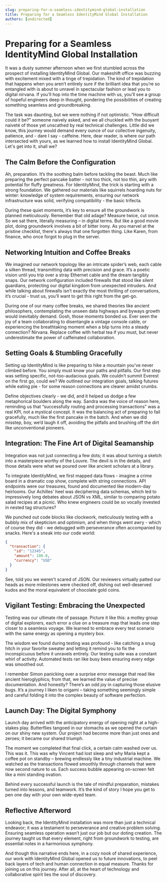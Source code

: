 ```yaml
---
slug: preparing-for-a-seamless-identitymind-global-installation
title: Preparing for a Seamless IdentityMind Global Installation
authors: [undirected]
---
```



# Preparing for a Seamless IdentityMind Global Installation

It was a dusty summer afternoon when we first stumbled across the prospect of installing IdentityMind Global. Our makeshift office was buzzing with excitement mixed with a tinge of trepidation. The kind of trepidation that happens when you aren’t entirely sure if the brilliant idea that you’re so entangled with is about to unravel in spectacular fashion or lead you to digital nirvana. If you’ll hop into the time machine with us, you’ll see a group of hopeful engineers deep in thought, pondering the possibilities of creating something seamless and groundbreaking.

The task was daunting, but we were nothing if not optimistic. “How difficult could it be?” someone naively asked, and we all chuckled with the buoyant naiveté of those yet unscathed by real technical challenges. Little did we know, this journey would demand every ounce of our collective ingenuity, patience, and - dare I say - caffeine. Here, dear reader, is where our path intersected with yours, as we learned how to install IdentityMind Global. Let's get into it, shall we?

## The Calm Before the Configuration

Ah, preparation. It’s the soothing balm before tackling the beast. Much like preparing the perfect pancake batter - not too thick, not too thin, airy with potential for fluffy greatness. For IdentityMind, the trick is starting with a strong foundation. We gathered our materials like squirrels hoarding nuts for winter: knowledge of system requirements, ensuring our network infrastructure was solid, verifying compatibility - the basic trifecta.

During these quiet moments, it’s key to ensure all the groundwork is planned meticulously. Remember that old adage? Measure twice, cut once. So we sat there, literally measuring – in digital terms. But like a good movie plot, doing groundwork involves a bit of bitter irony. As you marvel at the pristine checklist, there's always that one forgotten thing. Like Karen, from finance, who once forgot to plug in the server.

## Networking Intuition and Coffee Breaks

We imagined our network topology like an intricate spider’s web, each cable a silken thread, transmitting data with precision and grace. It’s a poetic vision until you trip over a stray Ethernet cable and the dream tangibly snaps. Our network configuration included firewalls that stood like silent guardians, protecting our digital kingdom from unexpected intruders. And while talking about firewalls isn’t exactly the most thrilling of conversations, it’s crucial - trust us, you’ll want to get this right from the get-go.

During one of our many coffee breaks, we shared theories like ancient philosophers, contemplating the unseen data highways and byways growth would inevitably demand. Gosh, those moments bonded us. Ever seen the joy of a team collaborating to disentangle a vintage console cable, or experiencing the breathtaking moment when a blip turns into a steady connection? Nirvana. Replace coffee with herbal tea if you must, but never underestimate the power of caffeinated collaboration.

## Setting Goals & Stumbling Gracefully

Setting up IdentityMind is like preparing to hike a mountain you’ve never climbed before. You simply must know your paths and pitfalls. Our first step was setting specific, not-too-audacious goals. We couldn’t summit Everest on the first go, could we? We outlined our integration goals, talking futures while eating pie - for some reason connections are clearer amidst crumbs. 

Define objectives clearly - we did, and it helped us dodge a few metaphorical boulders along the way. Sandra was the voice of reason here, reminding us that “successfully routing and processing transactions” was a real KPI, not a mystical concept. It was the balancing act of preparing to fail gracefully, much like the first pancake in the batch. And when we did misstep, boy, we’d laugh it off, avoiding the pitfalls and brushing off the dirt like unconventional pioneers.

## Integration: The Fine Art of Digital Seamanship

Integration was not just connecting a few dots; it was about turning a sketch into a masterpiece worthy of the Louvre. The devil is in the details, and those details were what we poured over like ancient scholars at a library.

To integrate IdentityMind, we first mapped data flows - imagine a crime board in a dramatic cop show, complete with string connections. API endpoints were our treasures, found and documented like modern-day heirlooms. Our Achilles' heel was deciphering data schemas, which led to impressively long debates about JSON vs XML, similar to comparing potato salad recipes at a picnic. Who knew engineers could be so vocally invested in nested tag structures?

We punched out code blocks like clockwork, meticulously testing with a bubbly mix of skepticism and optimism, and when things went awry - which of course they did - we debugged with perseverance often accompanied by snacks. Here's a sneak into our code world:

```json
{
  "transaction": {
    "id": "12345",
    "amount": 100.0,
    "currency": "USD"
  }
}
```

See, told you we weren't scared of JSON. Our reviewers virtually patted our heads as more milestones were checked off, dishing out well-deserved kudos and the moral equivalent of chocolate gold coins.

## Vigilant Testing: Embracing the Unexpected

Testing was our ultimate rite of passage. Picture it like this: a motley group of digital explorers, each error a clue on a treasure map that leads one step closer to a seamless voyage. We learned to embrace every test scenario with the same energy as opening a mystery box.

The wisdom we found during testing was profound - like catching a snug hitch in your favorite sweater and letting it remind you to fix the inconspicuous before it unravels entirely. Our testing suite was a constant whirl of activity. Automated tests ran like busy bees ensuring every edge was smoothed out.

I remember Simon panicking over a surprise error message that read like ancient hieroglyphics; from that, we learned the value of precise documentation. And honestly? There’s an odd joy in capturing those elusive bugs. It’s a journey I liken to origami – taking something seemingly simple and careful folding it into the complex beauty of software perfection.

## Launch Day: The Digital Symphony

Launch day arrived with the anticipatory energy of opening night at a high-stakes play. Butterflies tangoed in our stomachs as we opened the curtain on our shiny new system. Our project had become more than just ones and zeroes; it became our shared triumph.

The moment we completed that final click, a certain calm washed over us. This was it. This was why Vincent had lost sleep and why Maria kept a coffee pot on standby – brewing endlessly like a tiny industrial machine. We watched as the transactions flowed smoothly through channels that were now second nature to us. Each success bubble appearing on-screen felt like a mini standing ovation.

Behind every successful launch is the tale of mindful preparation, mistakes turned into lessons, and teamwork. It’s the kind of story I hope you get to pen one day with your own wide-eyed team.

## Reflective Afterword

Looking back, the IdentityMind installation was more than just a technical endeavor; it was a testament to perseverance and creative problem solving. Ensuring seamless operation wasn’t just our job but our doting creation. The journey taught us that every element, right from groundwork to testing, are essential notes in a harmonious symphony.

And though this narrative ends here, in a cozy nook of shared experience, our work with IdentityMind Global opened us to future innovations, to peel back layers of tech and human connection in equal measure. Thanks for joining us on this journey. After all, at the heart of technology and collaborative spirit lies the soul of discovery.